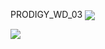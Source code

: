 PRODIGY_WD_03
<img align = "center" src="https://i.imgur.com/Exi1Aha.png">

<img align = "center" src="https://i.imgur.com/ffMAEft.png">
